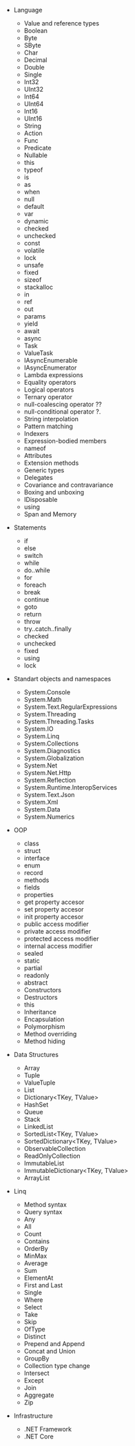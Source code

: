 - Language
  - Value and reference types
  - Boolean
  - Byte
  - SByte
  - Char
  - Decimal
  - Double
  - Single
  - Int32
  - UInt32
  - Int64
  - UInt64
  - Int16
  - UInt16
  - String
  - Action
  - Func
  - Predicate
  - Nullable<T>
  - this
  - typeof
  - is
  - as
  - when
  - null
  - default
  - var
  - dynamic
  - checked
  - unchecked
  - const
  - volatile
  - lock
  - unsafe
  - fixed
  - sizeof
  - stackalloc
  - in
  - ref
  - out
  - params
  - yield
  - await
  - async
  - Task
  - ValueTask
  - IAsyncEnumerable<T>
  - IAsyncEnumerator<T>
  - Lambda expressions
  - Equality operators
  - Logical operators
  - Ternary operator
  - null-coalescing operator ??
  - null-conditional operator ?.
  - String interpolation
  - Pattern matching
  - Indexers
  - Expression-bodied members
  - nameof
  - Attributes
  - Extension methods
  - Generic types
  - Delegates
  - Covariance and contravariance
  - Boxing and unboxing
  - IDisposable
  - using
  - Span<T> and Memory<T>

- Statements
  - if
  - else
  - switch
  - while
  - do..while
  - for
  - foreach
  - break
  - continue
  - goto
  - return
  - throw
  - try..catch..finally
  - checked
  - unchecked
  - fixed
  - using
  - lock

- Standart objects and namespaces
  - System.Console
  - System.Math
  - System.Text.RegularExpressions
  - System.Threading
  - System.Threading.Tasks
  - System.IO
  - System.Linq
  - System.Collections
  - System.Diagnostics
  - System.Globalization
  - System.Net
  - System.Net.Http
  - System.Reflection
  - System.Runtime.InteropServices
  - System.Text.Json
  - System.Xml
  - System.Data
  - System.Numerics

- OOP
  - class
  - struct
  - interface
  - enum
  - record
  - methods
  - fields
  - properties
  - get property accesor
  - set property accesor
  - init property accesor
  - public access modifier
  - private access modifier
  - protected access modifier
  - internal access modifier
  - sealed
  - static
  - partial
  - readonly
  - abstract
  - Constructors
  - Destructors
  - this
  - Inheritance
  - Encapsulation
  - Polymorphism
  - Method overriding
  - Method hiding

- Data Structures
  - Array
  - Tuple
  - ValueTuple
  - List<T>
  - Dictionary<TKey, TValue>
  - HashSet<T>
  - Queue<T>
  - Stack<T>
  - LinkedList<T>
  - SortedList<TKey, TValue>
  - SortedDictionary<TKey, TValue>
  - ObservableCollection<T>
  - ReadOnlyCollection<T>
  - ImmutableList<T>
  - ImmutableDictionary<TKey, TValue>
  - ArrayList

- Linq
  - Method syntax
  - Query syntax
  - Any
  - All
  - Count
  - Contains
  - OrderBy
  - MinMax
  - Average
  - Sum
  - ElementAt
  - First and Last
  - Single
  - Where
  - Select
  - Take
  - Skip
  - OfType
  - Distinct
  - Prepend and Append
  - Concat and Union
  - GroupBy
  - Collection type change
  - Intersect
  - Except
  - Join
  - Aggregate
  - Zip

- Infrastructure
  - .NET Framework
  - .NET Core
